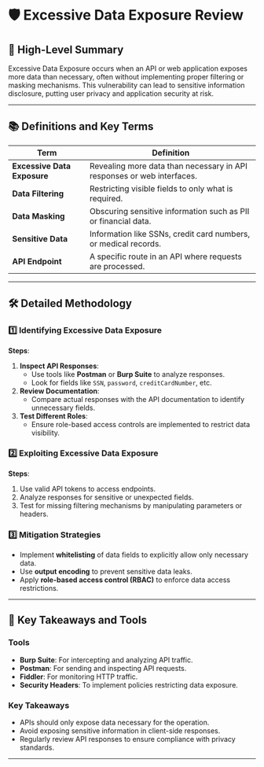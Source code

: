 
# 🛡️ Excessive Data Exposure Review

## 🧭 High-Level Summary
Excessive Data Exposure occurs when an API or web application exposes more data than necessary, often without implementing proper filtering or masking mechanisms. This vulnerability can lead to sensitive information disclosure, putting user privacy and application security at risk.

---

## 📚 Definitions and Key Terms
| **Term**                | **Definition**                                                        |
|--------------------------|----------------------------------------------------------------------|
| **Excessive Data Exposure** | Revealing more data than necessary in API responses or web interfaces. |
| **Data Filtering**       | Restricting visible fields to only what is required.                 |
| **Data Masking**         | Obscuring sensitive information such as PII or financial data.      |
| **Sensitive Data**       | Information like SSNs, credit card numbers, or medical records.     |
| **API Endpoint**         | A specific route in an API where requests are processed.            |

---

## 🛠️ Detailed Methodology

### 1️⃣ Identifying Excessive Data Exposure
**Steps**:
1. **Inspect API Responses**:
   - Use tools like **Postman** or **Burp Suite** to analyze responses.
   - Look for fields like `SSN`, `password`, `creditCardNumber`, etc.
2. **Review Documentation**:
   - Compare actual responses with the API documentation to identify unnecessary fields.
3. **Test Different Roles**:
   - Ensure role-based access controls are implemented to restrict data visibility.

### 2️⃣ Exploiting Excessive Data Exposure
**Steps**:
1. Use valid API tokens to access endpoints.
2. Analyze responses for sensitive or unexpected fields.
3. Test for missing filtering mechanisms by manipulating parameters or headers.

### 3️⃣ Mitigation Strategies
- Implement **whitelisting** of data fields to explicitly allow only necessary data.
- Use **output encoding** to prevent sensitive data leaks.
- Apply **role-based access control (RBAC)** to enforce data access restrictions.

---

## 📌 Key Takeaways and Tools

### Tools
- **Burp Suite**: For intercepting and analyzing API traffic.
- **Postman**: For sending and inspecting API requests.
- **Fiddler**: For monitoring HTTP traffic.
- **Security Headers**: To implement policies restricting data exposure.

### Key Takeaways
- APIs should only expose data necessary for the operation.
- Avoid exposing sensitive information in client-side responses.
- Regularly review API responses to ensure compliance with privacy standards.

---

